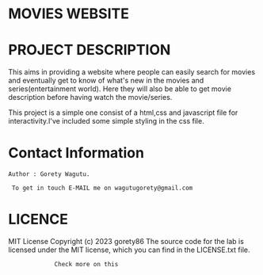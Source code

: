# MOVIES WEBSITE

# PROJECT DESCRIPTION

This aims in providing a website where people can easily search for movies and eventually get to know of what's new in the movies and series(entertainment world). Here they will also be able to get movie description before having watch the movie/series.

This project is a simple one consist of a html,css and javascript file for interactivity.I've included some simple styling in the css file.

 #  Contact Information
    
    Author : Gorety Wagutu.
          
     To get in touch E-MAIL me on wagutugorety@gmail.com

 # LICENCE

MIT License Copyright (c) 2023 gorety86
The source code for the lab is licensed under the MIT license, which you can find in the LICENSE.txt file.

                 Check more on this  

